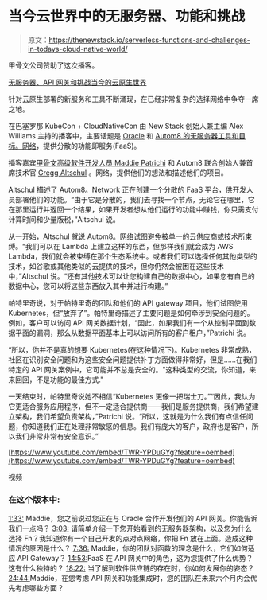 # 当今云世界中的无服务器、功能和挑战

> 原文：<https://thenewstack.io/serverless-functions-and-challenges-in-todays-cloud-native-world/>

甲骨文公司赞助了这次播客。

[无服务器、API 网关和挑战当今的云原生世界](https://thenewstack.simplecast.com/episodes/serverless-api-gateways-and-challenges-in-todays-cloud-native-world)

针对云原生部署的新服务和工具不断涌现，在已经非常复杂的选择网络中争夺一席之地。

在巴塞罗那 KubeCon + CloudNativeCon 由 New Stack 创始人兼主编 Alex Williams 主持的播客中，主要话题是 [Oracle](https://www.oracle.com/index.html) 和 [Autom8 的无服务器工具和目标。网络](https://gitlab.com/autom8.network)，提供分散的功能即服务(FaaS)。

播客嘉宾[甲骨文高级软件开发人员 Maddie Patrichi](https://www.linkedin.com/in/ioana-madalina-patrichi/?originalSubdomain=uk) 和 Autom8 联合创始人兼首席技术官 [Gregg Altschul](https://www.linkedin.com/in/gregg-altschul) 。网络，提供他们的想法和描述他们的项目。

Altschul 描述了 Autom8。Network 正在创建一个分散的 FaaS 平台，供开发人员部署他们的功能。“由于它是分散的，我们去寻找一个节点，无论它在哪里，它在那里运行并返回一个结果，如果开发者想从他们运行的功能中赚钱，你只需支付计算时间和少量版税，”Altschul 说。

从一开始，Altschul 就说 Autom8。网络试图避免被单一的云供应商或技术所束缚。“我们可以在 Lambda 上建立这样的东西，但那样我们就会成为 AWS Lambda，我们就会被束缚在那个生态系统中。或者我们可以选择任何其他类型的技术，如谷歌或其他类似的云提供的技术，但你仍然会被困在这些技术中，”Altschul 说。“还有其他技术可以让您构建自己的数据中心，如果您有自己的数据中心，您可以将这些东西放入其中并进行构建。”

帕特里奇说，对于帕特里奇的团队和他们的 API gateway 项目，他们试图使用 Kubernetes，但“放弃了”。帕特里奇描述了主要问题是如何牵涉到安全问题的。例如，客户可以访问 API 网关数据计划，“因此，如果我们有一个从控制平面到数据平面的漏洞，那么从数据平面基本上可以访问所有的客户租户，”Patrichi 说。

“所以，你并不是真的想要 Kubernetes(在这种情况下)。Kubernetes 非常成熟，社区在识别安全问题和为这些安全问题提供补丁方面做得非常好，但是……在我们特定的 API 网关案例中，它可能并不总是安全的。"这种类型的交流，你知道，来来回回，不是功能的最佳方式."

一天结束时，帕特里奇说她不相信“Kubernetes 更像一把瑞士刀。”“因此，我认为它更适合服务应用程序，但不一定适合提供商——我们是服务提供商，我们希望建立架构，我们希望负责架构，”Patrichi 说。“所以，这就是为什么我们有点信任问题，你知道我们正在处理非常敏感的信息。我们有庞大的客户，政府也是客户，所以我们非常非常有安全意识。”

[https://www.youtube.com/embed/TWR-YPDuGYg?feature=oembed](https://www.youtube.com/embed/TWR-YPDuGYg?feature=oembed)

视频

### 在这个版本中:

[1:33:](https://thenewstack.simplecast.com/episodes/serverless-api-gateways-and-challenges-in-todays-cloud-native-world?t=1:33) Maddie，您之前说过您正在与 Oracle 合作开发他们的 API 网关。你能告诉我们一点吗？
[3:03:](https://thenewstack.simplecast.com/episodes/serverless-api-gateways-and-challenges-in-todays-cloud-native-world?t=3:03) 请简单介绍一下您开始看到的无服务器架构，以及您为什么选择 Fn？我知道你有一个自己开发的点对点网络，你把 Fn 放在上面。造成这种情况的原因是什么？
[7:36:](https://thenewstack.simplecast.com/episodes/serverless-api-gateways-and-challenges-in-todays-cloud-native-world?t=7:36) Maddie，你的团队对函数的理念是什么，它们如何适应 API Gateway？
[14:53:](https://thenewstack.simplecast.com/episodes/serverless-api-gateways-and-challenges-in-todays-cloud-native-world?t=14:53)FaaS 在 API 网关中的角色，这为您提供了什么优势？这有什么独特的？
[18:22:](https://thenewstack.simplecast.com/episodes/serverless-api-gateways-and-challenges-in-todays-cloud-native-world?t=18:22) 当了解到软件供应链的存在时，你如何发展你的姿态？
[24:44:](https://thenewstack.simplecast.com/episodes/serverless-api-gateways-and-challenges-in-todays-cloud-native-world?t=24:44)Maddie，在您考虑 API 网关和功能集成时，您的团队在未来六个月内会优先考虑哪些方面？

<svg xmlns:xlink="http://www.w3.org/1999/xlink" viewBox="0 0 68 31" version="1.1"><title>Group</title> <desc>Created with Sketch.</desc></svg>